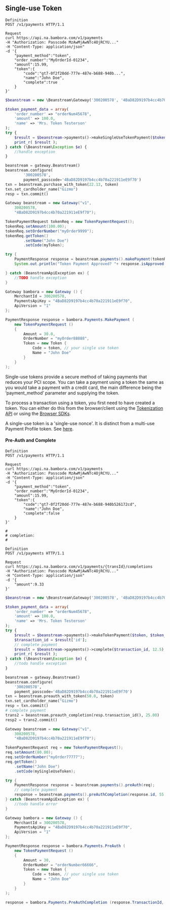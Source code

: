 ## Single-use Token

```shell
Definition
POST /v1/payments HTTP/1.1

Request
curl https://api.na.bambora.com/v1/payments
-H "Authorization: Passcode MzAwMjAwNTc4OjRCYU..."
-H "Content-Type: application/json"
-d '{
    "payment_method":"token",
    "order_number":"MyOrderId-01234",
    "amount":15.99,
    "token":{
        "code":"gt7-0f2f20dd-777e-487e-b688-940b...",
        "name":"John Doe",
        "complete":true
    }
}'
```

```php
$beanstream = new \Beanstream\Gateway('300200578', '4BaD82D9197b4cc4b70a221911eE9f70', 'www', 'v1');

$token_payment_data = array(
    'order_number' => "orderNum45678",
    'amount' => 100.0,
    'name' => 'Mrs. Token Testerson'
);
try {
    $result = $beanstream->payments()->makeSingleUseTokenPayment($token, $token_payment_data, TRUE);
    print_r( $result );
} catch (\Beanstream\Exception $e) {
    //handle exception
}
```

```python
beanstream = gateway.Beanstream()
beanstream.configure(
        '300200578',
        payment_passcode='4BaD82D9197b4cc4b70a221911eE9f70')
txn = beanstream.purchase_with_token(22.13, token)
txn.set_cardholder_name("Gizmo")
resp = txn.commit()
```

```java
Gateway beanstream = new Gateway("v1",
    300200578,
    "4BaD82D9197b4cc4b70a221911eE9f70");

TokenPaymentRequest tokenReq = new TokenPaymentRequest();
tokenReq.setAmount(100.00);
tokenReq.setOrderNumber("myOrder9999");
tokenReq.getToken()
        .setName("John Doe")
        .setCode(myToken);

try {
    PaymentResponse response = beanstream.payments().makePayment(tokenReq);
    System.out.println("Token Payment Approved? "+ response.isApproved());

} catch (BeanstreamApiException ex) {
    //TODO handle exception
}
```

```csharp
Gateway bambora = new Gateway () {
    MerchantId = 300200578,
    PaymentsApiKey = "4BaD82D9197b4cc4b70a221911eE9f70",
    ApiVersion = "1"
};

PaymentResponse response = bambora.Payments.MakePayment (
    new TokenPaymentRequest ()
    {
        Amount = 30.0,
        OrderNumber = "myOrder88888",
        Token = new Token {
            Code = token, // your single use token
            Name = "John Doe"
        }
    }
);
```

Single-use tokens provide a secure method of taking payments that reduces your PCI scope. You can take a payment using a token the same as you would take a payment with a credit card, the main difference being the ‘payment_method’ parameter and supplying the token.

To process a transaction using a token, you first need to have created a token. You can either do this from the browser/client using the [Tokenization API](/docs/references/payment_APIs) or using the [Browser SDKs](/docs/references/payment_SDKs/collect_card_data).

A single-use token is a 'single-use nonce'. It is distinct from a multi-use Payment Profile token. See [here](/docs/references/payment_SDKs/save_customer_data).


#### Pre-Auth and Complete

```shell
Definition
POST /v1/payments HTTP/1.1

Request
curl https://api.na.bambora.com/v1/payments
-H "Authorization: Passcode MzAwMjAwNTc4OjRCYU..."
-H "Content-Type: application/json"
-d '{
    "payment_method":"token",
    "order_number":"MyOrderId-01234",
    "amount":15.99,
    "token":{
        "code":"gt7-0f2f20dd-777e-487e-b688-940b526172cd",
        "name":"John Doe",
        "complete":false
    }
}'

#
# completion:
#

Definition
POST /v1/payments HTTP/1.1

Request
curl https://api.na.bambora.com/v1/payments/{transId}/completions
-H "Authorization: Passcode MzAwMjAwNTc4OjRCYU..."
-H "Content-Type: application/json"
-d '{
    "amount":9.33
}'
```

```php
$beanstream = new \Beanstream\Gateway('300200578', '4BaD82D9197b4cc4b70a221911eE9f70', 'www', 'v1');

$token_payment_data = array(
    'order_number' => "orderNum45678",
    'amount' => 100.0,
    'name' => 'Mrs. Token Testerson'
);
try {
    $result = $beanstream->payments()->makeTokenPayment($token, $token_payment_data, FALSE);//set to FALSE for Pre-Auth
    $transaction_id = $result['id'];
    // complete payment
    $result = $beanstream->payments()->complete($transaction_id, 12.5);
    print_r( $result );
} catch (\Beanstream\Exception $e) {
    //todo handle exception
}
```

```python
beanstream = gateway.Beanstream()
beanstream.configure(
    '300200578',
    payment_passcode='4BaD82D9197b4cc4b70a221911eE9f70')
txn = beanstream.preauth_with_token(50.0, token)
txn.set_cardholder_name("Gizmo")
resp = txn.commit()
# complete payment
trans2 = beanstream.preauth_completion(resp.transaction_id(), 25.00)
resp2 = trans2.commit()
```

```java
Gateway beanstream = new Gateway("v1",
    300200578,
    "4BaD82D9197b4cc4b70a221911eE9f70");

TokenPaymentRequest req = new TokenPaymentRequest();
req.setAmount(80.00);
req.setOrderNumber("myOrder77777");
req.getToken()
    .setName("John Doe")
    .setCode(mySingleUseToken);

try {
    PaymentResponse response = beanstream.payments().preAuth(req);
	// complete payment
    response = beanstream.payments().preAuthCompletion(response.id, 55.30, response.orderNumber);
} catch (BeanstreamApiException ex) {
    //todo handle error
}
```

```csharp
Gateway bambora = new Gateway () {
    MerchantId = 300200578,
    PaymentsApiKey = "4BaD82D9197b4cc4b70a221911eE9f70",
    ApiVersion = "1"
};

PaymentResponse response = bambora.Payments.PreAuth (
    new TokenPaymentRequest ()
    {
        Amount = 30,
        OrderNumber = "orderNumber66666",
        Token = new Token {
            Code = token, // your single use token
            Name = "John Doe"
        }
    }
);

response = bambora.Payments.PreAuthCompletion (response.TransactionId, 15.45);
```
